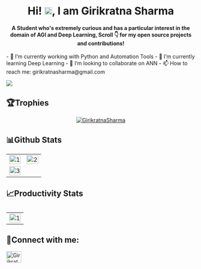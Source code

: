 <h1 align = "center">Hi! <img src="https://raw.githubusercontent.com/MartinHeinz/MartinHeinz/master/wave.gif" width="20px">, I am Girikratna Sharma</h1>
<h4 align = "center">A Student who's extremely curious and has a particular interest in the domain of AGI and Deep Learning, Scroll 👇 for my open source projects and contributions!</h3>
- 🔭 I’m currently working with Python and Automation Tools
- 🌱 I’m currently learning Deep Learning 
- 👯 I’m looking to collaborate on ANN
- 📫 How to reach me: girikratnasharma@gmail.com

![](https://komarev.com/ghpvc/?username=GirikratnaSharma)   

 <h2 align = "left">🏆Trophies</h2>  
 <p align="center" > <a href="https://github.com/ryo-ma/github-profile-trophy"><img src="https://github-profile-trophy.vercel.app/?username=GirikratnaSharma&row=1&column=7&margin-w=15&margin-h=15&theme=onedark" alt="GirikratnaSharma" /></a> </p>    


<h2 align = "left">📊Github Stats</h2>

 <table>
 <td><img src="https://github-readme-stats.vercel.app/api?username=GirikratnaSharma&theme=dark&show_icons=true"  display=block width=100% height=auto  alt="1" ></td>
    <td><img src="https://github-readme-stats.vercel.app/api/top-langs/?username=GirikratnaSharma&theme=dark&show_icons=true"  display=block width=100% height=auto  alt="2" ></td>
   </tr> 
   <tr>
      <td><img src="https://github-readme-streak-stats.herokuapp.com/?user=GirikratnaSharma&theme=tokyonight"  display=block width=100% height=auto alt="3" ></td>
  </tr>
</table>
  
<h2 align = "left">📈Productivity Stats<h2>
 <table>
  <tr>
    <td><img src="https://github-profile-summary-cards.vercel.app/api/cards/profile-details?username=GirikratnaSharma&theme=monokai"  display=block width=100% height=auto  alt="1" ></td>
   </tr> 
<!--    <tr>
      <td><img src="https://activity-graph.herokuapp.com/graph?username=GirikratnaSharma&bg_color=1a1b27&color=be90f2&line=638fda&point=35aea1&area=true"  display=block width=100% height=auto alt="3" ></td>
  </tr> -->
</table>

<h2 align="left">🔗Connect with me:</h2>
<p align="left">
<a href="https://www.linkedin.com/in/girikratna-sharma/" target="blank"><img align="center" src="https://raw.githubusercontent.com/rahuldkjain/github-profile-readme-generator/master/src/images/icons/Social/linked-in-alt.svg" alt="Girikratna-Sharma" height="30" width="40" /></a>
</p>

